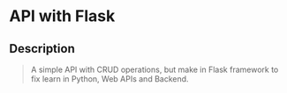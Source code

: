 # API with Flask

## Description
> A simple API with CRUD operations, but make in Flask framework to
> fix learn in Python, Web APIs and Backend.
